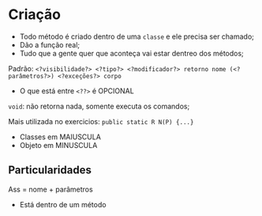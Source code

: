 # Criação
- Todo método é criado dentro de uma `classe` e ele precisa ser chamado;
- Dão a função real;
- Tudo que a gente quer que aconteça vai estar dentreo dos métodos;

Padrão:
`<?visibilidade?> <?tipo?> <?modificador?> retorno nome (<?parâmetros?>) <?exceções?> corpo`
- O que está entre `<??>` é OPCIONAL

`void`: não retorna nada, somente executa os comandos;

Mais utilizada no exercicios:
`public static R N(P) {...}`

- Classes em MAIUSCULA
- Objeto em MINUSCULA

## Particularidades
Ass = nome + parâmetros
- Está dentro de um método

















